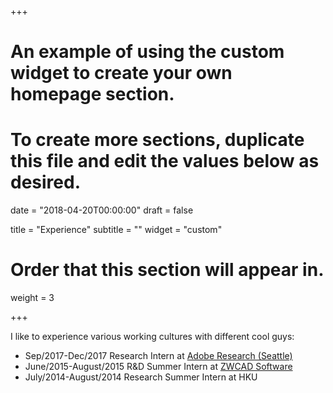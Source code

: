 +++
# An example of using the custom widget to create your own homepage section.
# To create more sections, duplicate this file and edit the values below as desired.

date = "2018-04-20T00:00:00"
draft = false

title = "Experience"
subtitle = ""
widget = "custom"

# Order that this section will appear in.
weight = 3

+++

I like to experience various working cultures with different cool guys:

- Sep/2017-Dec/2017 Research Intern at [Adobe Research (Seattle)](https://research.adobe.com/)
- June/2015-August/2015 R&D Summer Intern at [ZWCAD Software](http://www.zwsoft.com/zw3d/)
- July/2014-August/2014 Research Summer Intern at HKU
